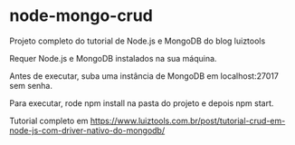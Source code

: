 # node-mongo-crud

Projeto completo do tutorial de Node.js e MongoDB do blog luiztools

Requer Node.js e MongoDB instalados na sua máquina.

Antes de executar, suba uma instância de MongoDB em localhost:27017 sem senha.

Para executar, rode npm install na pasta do projeto e depois npm start.

Tutorial completo em https://www.luiztools.com.br/post/tutorial-crud-em-node-js-com-driver-nativo-do-mongodb/
